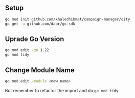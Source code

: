 ## Setup

```bash
go mod init github.com/khaledhikmat/campaign-manager/city
go get -u github.com/dapr/go-sdk
```

## Uprade Go Version

```bash
go mod edit -go 1.22
go mod tidy
```

## Change Module Name

```bash
go mod edit -module <new_name>
```

But remember to refactor the import and do `go mod tidy`.